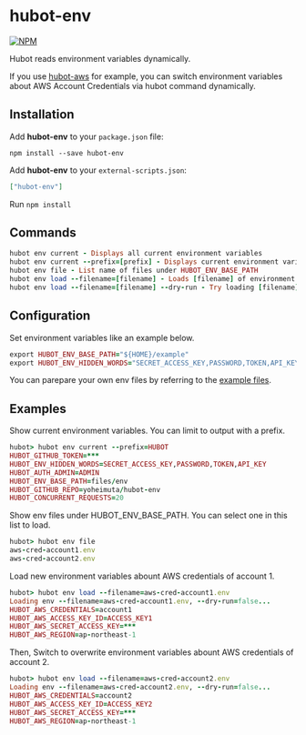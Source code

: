 # hubot-env

[![NPM](https://nodei.co/npm/hubot-env.png)](https://nodei.co/npm/hubot-env/)

Hubot reads environment variables dynamically.

If you use [hubot-aws](https://github.com/yoheimuta/hubot-aws) for example, you can switch environment variables about AWS Account Credentials via hubot command dynamically.

## Installation

Add **hubot-env** to your `package.json` file:

```
npm install --save hubot-env
```

Add **hubot-env** to your `external-scripts.json`:

```json
["hubot-env"]
```

Run `npm install`

## Commands

```ruby
hubot env current - Displays all current environment variables
hubot env current --prefix=[prefix] - Displays current environment variables with prefix
hubot env file - List name of files under HUBOT_ENV_BASE_PATH
hubot env load --filename=[filename] - Loads [filename] of environment variables
hubot env load --filename=[filename] --dry-run - Try loading [filename] of environment variables
```

## Configuration

Set environment variables like an example below.

```ruby
export HUBOT_ENV_BASE_PATH="${HOME}/example"
export HUBOT_ENV_HIDDEN_WORDS="SECRET_ACCESS_KEY,PASSWORD,TOKEN,API_KEY"
```

You can parepare your own env files by referring to the [example files](https://github.com/yoheimuta/hubot-env/tree/master/example).

## Examples

Show current environment variables. You can limit to output with a prefix.

```ruby
hubot> hubot env current --prefix=HUBOT
HUBOT_GITHUB_TOKEN=***
HUBOT_ENV_HIDDEN_WORDS=SECRET_ACCESS_KEY,PASSWORD,TOKEN,API_KEY
HUBOT_AUTH_ADMIN=ADMIN
HUBOT_ENV_BASE_PATH=files/env
HUBOT_GITHUB_REPO=yoheimuta/hubot-env
HUBOT_CONCURRENT_REQUESTS=20
```

Show env files under HUBOT_ENV_BASE_PATH. You can select one in this list to load.

```ruby
hubot> hubot env file
aws-cred-account1.env
aws-cred-account2.env
```

Load new environment variables abount AWS credentials of account 1.

```ruby
hubot> hubot env load --filename=aws-cred-account1.env
Loading env --filename=aws-cred-account1.env, --dry-run=false...
HUBOT_AWS_CREDENTIALS=account1
HUBOT_AWS_ACCESS_KEY_ID=ACCESS_KEY1
HUBOT_AWS_SECRET_ACCESS_KEY=***
HUBOT_AWS_REGION=ap-northeast-1
```

Then, Switch to overwrite environment variables abount AWS credentials of account 2.

```ruby
hubot> hubot env load --filename=aws-cred-account2.env
Loading env --filename=aws-cred-account2.env, --dry-run=false...
HUBOT_AWS_CREDENTIALS=account2
HUBOT_AWS_ACCESS_KEY_ID=ACCESS_KEY2
HUBOT_AWS_SECRET_ACCESS_KEY=***
HUBOT_AWS_REGION=ap-northeast-1
```
